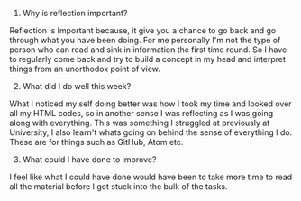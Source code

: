 1. Why is reflection important?

  Reflection is Important because, it give you a chance to go back and go through what you have been doing. For me personally I'm not the type of person who can read and sink in information the first time round. So I have to regularly come back and try to build a concept in my head and interpret things from an unorthodox point of view.

2. What did I do well this week?

  What I noticed my self doing better was how I took my time and looked over all my HTML codes, so in another sense I was reflecting as I was going along with everything. This was something I struggled at previously at University, I also learn't whats going on behind the sense of everything I do. These are for things such as GitHub, Atom etc.

3. What could I have done to improve?

  I feel like what I could have done would have been to take more time to read all the material before I got stuck into the bulk of the tasks.
